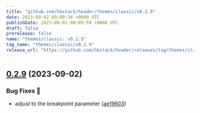 ```yaml
---
title: "github.com/hbstack/header/themes/classic/v0.2.9"
date: 2023-09-02 09:09:34 +0000 UTC
publishDate: 2023-09-02 09:09:59 +0000 UTC
draft: false
prerelease: false
name: "themes/classic: v0.2.9"
tag_name: "themes/classic/v0.2.9"
release_url: "https://github.com/hbstack/header/releases/tag/themes/classic/v0.2.9"
---
```


## [0.2.9](https://github.com/hbstack/header/compare/themes/classic/v0.2.8...themes/classic/v0.2.9) (2023-09-02)


### Bug Fixes 🐞

* adjust to the breakpoint parameter ([ae19603](https://github.com/hbstack/header/commit/ae19603f2906fcd775781b99e2c675fe2b2b8eec))
